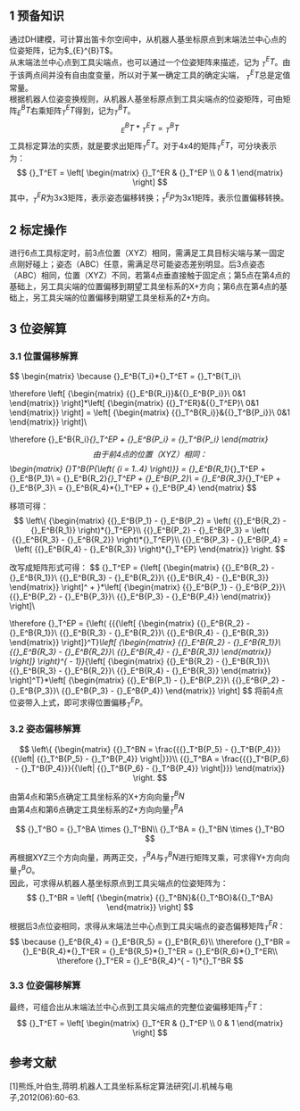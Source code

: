 ## 1 预备知识  
通过DH建模，可计算出笛卡尔空间中，从机器人基坐标原点到末端法兰中心点的位姿矩阵，记为$\_{E}^{B}T\$。  
从末端法兰中心点到工具尖端点，也可以通过一个位姿矩阵来描述，记为 $_{T}^{E}T$。由于该两点间并没有自由度变量，所以对于某一确定工具的确定尖端， $_{T}^{E}T$总是定值常量。  
根据机器人位姿变换规则，从机器人基坐标原点到工具尖端点的位姿矩阵，可由矩阵$_{E}^{B}T$右乘矩阵$_{T}^{E}T$得到，记为$_{T}^{B}T$。
$${}_E^BT*{}_T^ET = {}_T^BT$$
工具标定算法的实质，就是要求出矩阵$_{T}^{E}T$。对于4x4的矩阵$_{T}^{E}T$，可分块表示为：  
$$
{}_T^ET = \left[
    \begin{matrix}
    {}_T^ER & {}_T^EP \\
    0 & 1
    \end{matrix}
    \right]
$$
其中，$_{T}^{E}R$为3x3矩阵，表示姿态偏移转换；$_{T}^{E}P$为3x1矩阵，表示位置偏移转换。  

## 2 标定操作  
进行6点工具标定时，前3点位置（XYZ）相同，需满足工具目标尖端与某一固定点刚好碰上；姿态（ABC）任意，需满足尽可能姿态差别明显。后3点姿态（ABC）相同，位置（XYZ）不同，若第4点垂直接触于固定点；第5点在第4点的基础上，另工具尖端的位置偏移到期望工具坐标系的X+方向；第6点在第4点的基础上，另工具尖端的位置偏移到期望工具坐标系的Z+方向。  

## 3 位姿解算  
### 3.1 位置偏移解算  
$$
\begin{matrix}
\because
{}_E^B{T_i}*{}_T^ET = {}_T^B{T_i}\\

\therefore \left[ {\begin{matrix}
{{}_E^B{R_i}}&{{}_E^B{P_i}}\\
0&1
\end{matrix}} \right]*\left[ {\begin{matrix}
{{}_T^ER}&{{}_T^EP}\\
0&1
\end{matrix}} \right] = \left[ {\begin{matrix}
{{}_T^B{R_i}}&{{}_T^B{P_i}}\\
0&1
\end{matrix}} \right]\\

\therefore {}_E^B{R_i}*{}_T^EP + {}_E^B{P_i} = {}_T^B{P_i}
\end{matrix}
$$
由于前4点的位置（XYZ）相同：
$$
\begin{matrix}
{}_T^B{P_{\left( {i = 1..4} \right)}} = {}_E^B{R_1}*{}_T^EP + {}_E^B{P_1}\\
 = {}_E^B{R_2}*{}_T^EP + {}_E^B{P_2}\\
 = {}_E^B{R_3}*{}_T^EP + {}_E^B{P_3}\\
 = {}_E^B{R_4}*{}_T^EP + {}_E^B{P_4}
\end{matrix}
$$

移项可得：
$$
\left\{ {\begin{matrix}
{{}_E^B{P_1} - {}_E^B{P_2} = \left( {{}_E^B{R_2} - {}_E^B{R_1}} \right)*{}_T^EP}\\
{{}_E^B{P_2} - {}_E^B{P_3} = \left( {{}_E^B{R_3} - {}_E^B{R_2}} \right)*{}_T^EP}\\
{{}_E^B{P_3} - {}_E^B{P_4} = \left( {{}_E^B{R_4} - {}_E^B{R_3}} \right)*{}_T^EP}
\end{matrix}} \right.
$$

改写成矩阵形式可得：
$$
{}_T^EP = {\left[ {\begin{matrix}
{{}_E^B{R_2} - {}_E^B{R_1}}\\
{{}_E^B{R_3} - {}_E^B{R_2}}\\
{{}_E^B{R_4} - {}_E^B{R_3}}
\end{matrix}} \right]^ + }*\left[ {\begin{matrix}
{{}_E^B{P_1} - {}_E^B{P_2}}\\
{{}_E^B{P_2} - {}_E^B{P_3}}\\
{{}_E^B{P_3} - {}_E^B{P_4}}
\end{matrix}} \right]\\

\therefore
{}_T^EP = {\left( {{{\left[ {\begin{matrix}
{{}_E^B{R_2} - {}_E^B{R_1}}\\
{{}_E^B{R_3} - {}_E^B{R_2}}\\
{{}_E^B{R_4} - {}_E^B{R_3}}
\end{matrix}} \right]}^T}*\left[ {\begin{matrix}
{{}_E^B{R_2} - {}_E^B{R_1}}\\
{{}_E^B{R_3} - {}_E^B{R_2}}\\
{{}_E^B{R_4} - {}_E^B{R_3}}
\end{matrix}} \right]} \right)^{ - 1}}*{\left[ {\begin{matrix}
{{}_E^B{R_2} - {}_E^B{R_1}}\\
{{}_E^B{R_3} - {}_E^B{R_2}}\\
{{}_E^B{R_4} - {}_E^B{R_3}}
\end{matrix}} \right]^T}*\left[ {\begin{matrix}
{{}_E^B{P_1} - {}_E^B{P_2}}\\
{{}_E^B{P_2} - {}_E^B{P_3}}\\
{{}_E^B{P_3} - {}_E^B{P_4}}
\end{matrix}} \right]
$$
将前4点位姿带入上式，即可求得位置偏移$_{T}^{E}P$。

### 3.2 姿态偏移解算  

$$
\left\{ {\begin{matrix}
{{}_T^BN = \frac{{{}_T^B{P_5} - {}_T^B{P_4}}}{{\left| {{}_T^B{P_5} - {}_T^B{P_4}} \right|}}}\\
{{}_T^BA = \frac{{{}_T^B{P_6} - {}_T^B{P_4}}}{{\left| {{}_T^B{P_6} - {}_T^B{P_4}} \right|}}}
\end{matrix}} \right.
$$

由第4点和第5点确定工具坐标系的X+方向向量$_{T}^{B}N$  
由第4点和第6点确定工具坐标系的Z+方向向量$_{T}^{B}A$  

$$
{}_T^BO = {}_T^BA \times {}_T^BN\\
{}_T^BA = {}_T^BN \times {}_T^BO
$$

再根据XYZ三个方向向量，两两正交，$_{T}^{B}A$与$_{T}^{B}N$进行矩阵叉乘，可求得Y+方向向量$_{T}^{B}O$。  
因此，可求得从机器人基坐标原点到工具尖端点的位姿矩阵为：
$$
{}_T^BR = \left[ {\begin{matrix}
{{}_T^BN}&{{}_T^BO}&{{}_T^BA}
\end{matrix}} \right]
$$

根据后3点位姿相同，求得从末端法兰中心点到工具尖端点的姿态偏移矩阵$_{T}^{E}R$：
$$
\because {}_E^B{R_4} = {}_E^B{R_5} = {}_E^B{R_6}\\
\therefore {}_T^BR = {}_E^B{R_4}*{}_T^ER = {}_E^B{R_5}*{}_T^ER = {}_E^B{R_6}*{}_T^ER\\
\therefore {}_T^ER = {}_E^B{R_4}^{ - 1}*{}_T^BR
$$

### 3.3 位姿偏移解算
最终，可组合出从末端法兰中心点到工具尖端点的完整位姿偏移矩阵$_{T}^{E}T$：
$$
{}_T^ET = \left[
    \begin{matrix}
    {}_T^ER & {}_T^EP \\
    0 & 1
    \end{matrix}
    \right]
$$

## 参考文献
[1]熊烁,叶伯生,蒋明.机器人工具坐标系标定算法研究[J].机械与电子,2012(06):60-63.

